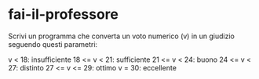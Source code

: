 # fai-il-professore

Scrivi un programma che converta un voto numerico (v) in un giudizio seguendo questi
parametri:

v < 18: insufficiente
18 <= v < 21: sufficiente
21 <= v < 24: buono
24 <= v < 27: distinto
27 <= v <= 29: ottimo
v = 30: eccellente